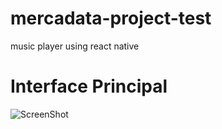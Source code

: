 # mercadata-project-test
music player using react native


# Interface Principal
![ScreenShot](https://raw.github.com/felipe-barreto-dev/mercadata-project-test/master/assets/interface-principal.jpg)
